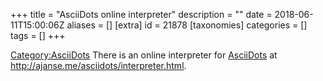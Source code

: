 +++
title = "AsciiDots online interpreter"
description = ""
date = 2018-06-11T15:00:06Z
aliases = []
[extra]
id = 21878
[taxonomies]
categories = []
tags = []
+++

[Category:AsciiDots](https://rosettacode.org/wiki/Category:AsciiDots)
There is an online interpreter for [AsciiDots](https://rosettacode.org/wiki/AsciiDots) at http://ajanse.me/asciidots/interpreter.html.
